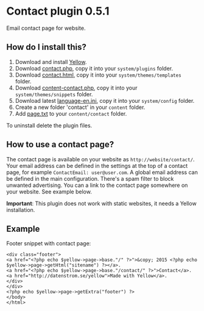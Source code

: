 Contact plugin 0.5.1
======================
Email contact page for website.

How do I install this?
----------------------
1. Download and install [Yellow](https://github.com/datenstrom/yellow/).  
2. Download [contact.php](contact.php?raw=true), copy it into your `system/plugins` folder.  
3. Download [contact.html](contact.html?raw=true), copy it into your `system/themes/templates` folder.  
4. Download [content-contact.php](content-contact.php?raw=true), copy it into your `system/themes/snippets` folder.  
5. Download latest [language-en.ini](https://github.com/datenstrom/yellow-extensions/blob/master/languages/english/language-en.ini?raw=true), copy it into your `system/config` folder.
6. Create a new folder 'contact' in your `content` folder.
7. Add [page.txt](page.txt?raw=true) to your `content/contact` folder.

To uninstall delete the plugin files.

How to use a contact page?
--------------------------
The contact page is available on your website as `http://website/contact/`. Your email address can be defined in the settings at the top of a contact page, for example `ContactEmail: user@user.com`. A global email address can be defined in the main configuration. There's a spam filter to block unwanted advertising. You can a link to the contact page somewhere on your website. See example below.

**Important**: This plugin does not work with static websites, it needs a Yellow installation.

Example
-------
Footer snippet with contact page:

    <div class="footer">
    <a href="<?php echo $yellow->page->base."/" ?>">&copy; 2015 <?php echo $yellow->page->getHtml("sitename") ?></a>.
    <a href="<?php echo $yellow->page->base."/contact/" ?>">Contact</a>. 
    <a href="http://datenstrom.se/yellow">Made with Yellow</a>.
    </div>
    </div>
    <?php echo $yellow->page->getExtra("footer") ?>
    </body>
    </html>
